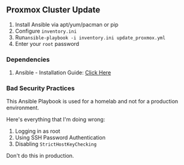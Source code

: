## Proxmox Cluster Update

1. Install Ansible via apt/yum/pacman or pip
2. Configure `inventory.ini`
3. Run`ansible-playbook -i inventory.ini update_proxmox.yml`
4. Enter your `root` password

### Dependencies
1. Ansible - Installation Guide: [Click Here](https://docs.ansible.com/ansible/latest/installation_guide/installation_distros.html)

### Bad Security Practices
This Ansible Playbook is used for a homelab and not for a production environment. 

Here's everything that I'm doing wrong:
1. Logging in as root
2. Using SSH Password Authentication
3. Disabling `StrictHostKeyChecking` 

Don't do this in production.



